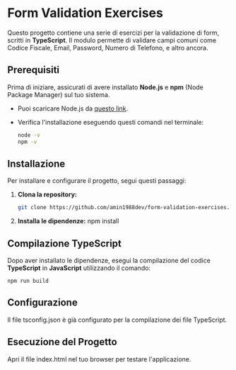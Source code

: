 # Form Validation Exercises

Questo progetto contiene una serie di esercizi per la validazione di form, scritti in **TypeScript**. Il modulo permette di validare campi comuni come Codice Fiscale, Email, Password, Numero di Telefono, e altro ancora.

## Prerequisiti

Prima di iniziare, assicurati di avere installato **Node.js** e **npm** (Node Package Manager) sul tuo sistema.

- Puoi scaricare Node.js da [questo link](https://nodejs.org/).
- Verifica l'installazione eseguendo questi comandi nel terminale:

  ```bash
  node -v
  npm -v
## Installazione

Per installare e configurare il progetto, segui questi passaggi:

1. **Clona la repository:**

   ```bash
   git clone https://github.com/amin1988dev/form-validation-exercises.git
   
2. **Installa le dipendenze:**
   npm install

## Compilazione TypeScript

Dopo aver installato le dipendenze, esegui la compilazione del codice **TypeScript** in **JavaScript** utilizzando il comando:

    npm run build
    
 
## Configurazione

Il file tsconfig.json è già configurato per la compilazione dei file TypeScript. 


## Esecuzione del Progetto

Apri il file index.html nel tuo browser per testare l'applicazione.

